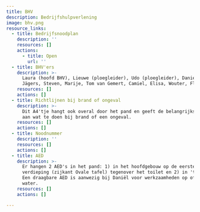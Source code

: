 ```yaml
---
title: BHV
description: Bedrijfshulpverlening
image: bhv.png
resource_links:
  - title: Bedrijfsnoodplan
    description: ''
    resources: []
    actions:
      - title: Open
        url: ''
  - title: BHV'ers
    description: >-
      Laura (hoofd BHV), Lieuwe (ploegleider), Udo (ploegleider), Daniel, Robert
      Jägers, Steven, Marije, Tom van Gemert, Camiel, Elisa, Wouter, Fleur, Arie
    resources: []
    actions: []
  - title: Richtlijnen bij brand of ongeval
    description: >-
      Dit A4'tje hangt ook overal door het pand en geeft de belangrijkste acties
      aan wat te doen bij brand of een ongeval.
    resources: []
    actions: []
  - title: Noodnummer
    description: ''
    resources: []
    actions: []
  - title: AED
    description: >-
      Er hangen 2 AED's in het pand: 1) in het hoofdgebouw op de eerste
      verdieping (zijkant Ovale tafel) tegenover het toilet en 2) in 't Jach.
      Een draagbare AED is aanwezig bij Daniël voor werkzaamheden op of rond het
      water.
    resources: []
    actions: []

---
```








